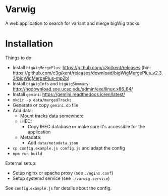 # Varwig

A web application to search for variant and merge bigWig tracks.

# Installation

Things to do:
 - Install `bigWigMergePlus`: https://github.com/c3g/kent/releases (bin: https://github.com/c3g/kent/releases/download/bigWigMergePlus_v2.3.2/bigWigMergePlus-mp2b)
 - Install `bigWigInfo` and `bigWigSummary`: http://hgdownload.soe.ucsc.edu/admin/exe/linux.x86_64/
 - Install `gemini`: https://gemini.readthedocs.io/en/latest/
 - `mkdir -p data/mergedTracks`
 - Generate or copy `gemini.db` file
 - Add data:
   - Mount tracks data somewhere
   - IHEC:
     - Copy IHEC database or make sure it's accessible for the application
   - Metadata:
     - Add `data/metadata.json`
 - `cp config.example.js config.js` and adapt the config
 - `npm run build`

External setup:
 - Setup nginx or apache proxy (see `./nginx.conf`)
 - Setup systemd service (see `./varwig.service`)

See `config.example.js` for details about the config.
